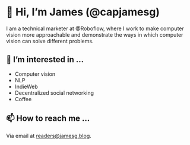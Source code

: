 # 👋 Hi, I’m James (@capjamesg)

I am a technical marketer at @Roboflow, where I work to make computer vision more approachable and demonstrate the ways in which computer vision can solve different problems.

## 👀 I’m interested in ...

- Computer vision
- NLP
- IndieWeb
- Decentralized social networking
- Coffee

## 📫 How to reach me ...

Via email at [readers@jamesg.blog](mailto:readers@jamesg.blog).
